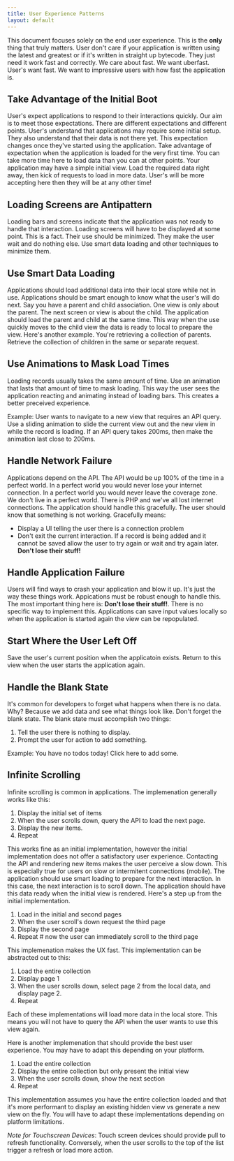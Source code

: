 ```yaml
---
title: User Experience Patterns
layout: default
---
```


This document focuses solely on the end user experience. This is the
**only** thing that truly matters. User don't care if your application
is written using the latest and greatest or if it's written in straight
up bytecode. They just need it work fast and correctly. We care about
fast. We want uberfast. User's want fast. We want to impressive users
with how fast the application is.

## Take Advantage of the Initial Boot

User's expect applications to respond to their interactions quickly. Our
aim is to meet those expectations. There are different expectations and
different points. User's understand that applications may require some
initial setup. They also understand that their data is not there yet.
This expectation changes once they've started using the application.
Take advantage of expectation when the application is loaded for the
very first time. You can take more time here to load data than you can
at other points. Your application may have a simple initial view. Load
the required data right away, then kick of requests to load in more
data. User's will be more accepting here then they will be at any other
time!

## Loading Screens are Antipattern

Loading bars and screens indicate that the application was not ready to
handle that interaction. Loading screens will have to be displayed at
some point. This is a fact. Their use should be minimized. They make the
user wait and do nothing else. Use smart data loading and other
techniques to minimize them.

## Use Smart Data Loading

Applications should load additional data into their local store while
not in use. Applications should be smart enough to know what the user's
will do next. Say you have a parent and child association. One view is
only about the parent. The next screen or view is about the child. The
application should load the parent and child at the same time. This way
when the use quickly moves to the child view the data is ready to local
to prepare the view. Here's another example. You're retrieving a
collection of parents. Retrieve the collection of children in the same
or separate request.

## Use Animations to Mask Load Times

Loading records usually takes the same amount of time. Use an animation
that lasts that amount of time to mask loading. This way the user sees
the application reacting and animating instead of loading bars. This
creates a better preceived experience.

Example: User wants to navigate to a new view that requires an API
query. Use a sliding animation to slide the current view out and the new
view in while the record is loading. If an API query takes 200ms, then
make the animation last close to 200ms.

## Handle Network Failure

Applications depend on the API. The API would be up 100% of the time in
a perfect world. In a perfect world you would never lose your internet
connection. In a perfect world you would never leave the coverage zone.
We don't live in a perfect world. There is PHP and we've all lost
internet connections. The application should handle this gracefully. The
user should know that something is not working. Gracefully means:

* Display a UI telling the user there is a connection problem
* Don't exit the current interaction. If a record is being added and it
  cannot be saved allow the user to try again or wait and try again
  later. **Don't lose their stuff!**

## Handle Application Failure

Users will find ways to crash your application and blow it up. It's just
the way these things work. Appications must be robust enough to handle
this. The most important thing here is: **Don't lose their stuff!**.
There is no specific way to implement this. Applications can save input
values locally so when the application is started again the view can be
repopulated.

## Start Where the User Left Off

Save the user's current position when the applicatoin exists. Return to
this view when the user starts the application again.

## Handle the Blank State

It's common for developers to forget what happens when there is no data.
Why? Because we add data and see what things look like. Don't forget the
blank state. The blank state must accomplish two things:

1. Tell the user there is nothing to display.
2. Prompt the user for action to add something.

Example: You have no todos today! Click here to add some.

## Infinite Scrolling

Infinite scrolling is common in applications. The implemenation
generally works like this:

1. Display the initial set of items
2. When the user scrolls down, query the API to load the next page.
3. Display the new items.
4. Repeat

This works fine as an initial implementation, however the initial
implementation does not offer a satisfactory user experience. Contacting
the API and rendering new items makes the user perceive a slow down.
This is especially true for users on slow or intermitent connections
(mobile). The application should use smart loading to prepare for the
next interaction. In this case, the next interaction is to scroll down.
The application should have this data ready when the initial view is
rendered. Here's a step up from the initial implementation.

1. Load in the initial and second pages
2. When the user scroll's down request the third page
3. Display the second page
4. Repeat # now the user can immediately scroll to the third page

This implemenation makes the UX fast. This implementation can be
abstracted out to this:

1. Load the entire collection
2. Display page 1
3. When the user scrolls down, select page 2 from the local data, and
   display page 2.
4. Repeat

Each of these implementations will load more data in the local store.
This means you will not have to query the API when the user wants to use
this view again.

Here is another implemenation that should provide the best user
experience. You may have to adapt this depending on your platform.

1. Load the entire collection
2. Display the entire collection but only present the initial view
3. When the user scrolls down, show the next section
4. Repeat

This implementation assumes you have the entire collection loaded and
that it's more performant to display an existing hidden view vs generate
a new view on the fly. You will have to adapt these implementations
depending on platform limitations.

*Note for Touchscreen Devices*: Touch screen devices should provide
pull to refresh functionality. Conversely, when the user scrolls to the
top of the list trigger a refresh or load more action.
